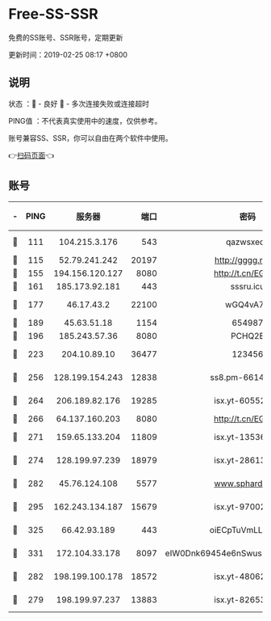 # Free-SS-SSR

免费的SS账号、SSR账号，定期更新

更新时间：2019-02-25 08:17 +0800

## 说明

状态     ：🙂 - 良好 🙁 - 多次连接失败或连接超时

PING值   ：不代表真实使用中的速度，仅供参考。

账号兼容SS、SSR，你可以自由在两个软件中使用。

👉[扫码页面](https://liesauer.github.io/free-ss-ssr.github.io/)👈

## 账号

|-|PING|服务器|端口|密码|加密方式|区域|
|:----:|:----:|:-----:|-----:|:----:|:----:|:----:|
|🙂|111|104.215.3.176|543|qazwsxedc|aes-256-gcm|JP|
|🙂|115|52.79.241.242|20197|http://gggg.rocks|chacha20|KR|
|🙂|155|194.156.120.127|8080|http://t.cn/EGJIyrl|rc4-md5|RU|
|🙂|161|185.173.92.181|443|sssru.icu|rc4-md5|RU|
|🙂|177|46.17.43.2|22100|wGQ4vA7D|aes-256-gcm|RU|
|🙂|189|45.63.51.18|1154|654987|chacha20|US|
|🙂|196|185.243.57.36|8080|PCHQ2E|rc4-md5|US|
|🙂|223|204.10.89.10|36477|123456|aes-256-cfb|US|
|🙂|256|128.199.154.243|12838|ss8.pm-66149074|aes-256-cfb|SG|
|🙂|264|206.189.82.176|19285|isx.yt-60552819|aes-256-cfb|SG|
|🙂|266|64.137.160.203|8080|http://t.cn/EGJIyrl|rc4-md5|CA|
|🙂|271|159.65.133.204|11809|isx.yt-13536858|aes-256-cfb|SG|
|🙂|274|128.199.97.239|18979|isx.yt-28613009|aes-256-cfb|SG|
|🙂|282|45.76.124.108|5577|www.sphard.com|aes-256-cfb|AU|
|🙂|295|162.243.134.187|15679|isx.yt-97002666|aes-256-cfb|US|
|🙂|325|66.42.93.189|443|oiECpTuVmLLxk4Ts|aes-256-cfb|US|
|🙂|331|172.104.33.178|8097|eIW0Dnk69454e6nSwuspv9DmS201tQ0D|aes-256-cfb|SG|
|🙂|282|198.199.100.178|18572|isx.yt-48062937|aes-256-cfb|US|
|🙁|279|198.199.97.237|13883|isx.yt-82653144|aes-256-cfb|US|
